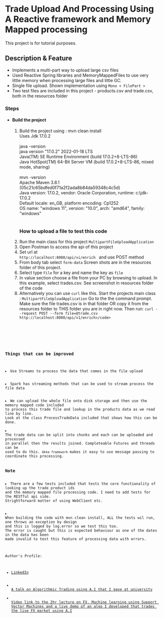 # Trade Upload And Processing Using A Reactive framework and Memory Mapped processing

This project is for tutorial purposes.<br />

<h2>Description & Feature</h2>
<ul>
  <li>Implements a multi-part way to upload large csv files</li>
    <li>Used Reactive Spring libraries and MemoryMappedFiles to use very little memory when
        processing large files and little GC.
    </li>
  <li>Single file upload. Shown implementation using <code>Mono < FilePart ></code></li>
  <li>Two test files are included in this project - products.csv and trade.csv, both in the resources folder</li>
</ul>


<h3>Steps</h3>
<ul>
  <li><h4>Build the project</h4>
  
  <ol>
    <li>Build the project using : mvn clean install 
      </br>
       Uses Jdk 17.0.2
    </li>
  </li>  
      <br>
        java -version
 <br>
        java version "17.0.2" 2022-01-18 LTS
 <br>
        Java(TM) SE Runtime Environment (build 17.0.2+8-LTS-86)
 <br>
        Java HotSpot(TM) 64-Bit Server VM (build 17.0.2+8-LTS-86, mixed mode, sharing)
 <br>
 <br>
        mvn -version
 <br>
        Apache Maven 3.8.1 (05c21c65bdfed0f71a2f2ada8b84da59348c4c5d)
 <br>
        Java version: 17.0.2, vendor: Oracle Corporation, runtime: c:\jdk-17.0.2
 <br>
        Default locale: en_GB, platform encoding: Cp1252
 <br>
        OS name: "windows 11", version: "10.0", arch: "amd64", family: "windows"
 <br>
 <br>
    </li>

<h3>How to upload a file to test this code</h3>
    <li>Run the main class for this project <code>MultipartFileUploadApplication</code></li>
    <li>Open Postman to access the api of this project</li>
    <li>Set url at<br /><code>http://localhost:8080/api/vi/enrich </code> and use POST method</li>
    <li>From body tab select <code>form-data</code> Screen shots are in the resources folder of this project.</li>
    <li>Select type <code>File</code> for a key and name the key as <code>file</code></li>
    <li>In value section choose a file from your PC by browsing to upload. In this example, select trades.csv. See screenshot in resources folder of the code</li>
    <li>Alternatively you can use <code>curl</code> like this.
        Start the projects main class : <code>MultipartFileUploadApplication</code>
        Go to the the command prompt.
        Make sure the file trades.csv is in that folder OR copy it from the resources folder to THIS folder
        you are in right now.
        Then run: <code>curl --request POST --form file=@trade.csv http://localhost:8080/api/v1/enrich>/code>
  </ol>
</li>
</ul>

<h3>Things that can be improved</h3>
 <li>Use Streams to process the data that comes in the file upload</li>
 <li>Spark has streaming methods that can be used to stream process the file data</li>
 <li>We can upload the whole file onto disk storage and then use the memory mapped code included
to process this trade file and lookup in the products data as we read line by line.
Look at the class ProcessTradeData included that shows how this can be done.</li>
<li>
The trade data can be split into chunks and each can be uploaded and processed
in parallel then the results joined. Completeable Futures and threads can be 
used to do this. <code>Akka framework </code>makes it easy to use message passing to coordinate this processing.
</li>
<h3>Note</h3>
<li>There are a few tests included that tests the core functionality of looking up the trade product ids
and the memory mapped file processing code. I need to add tests for the RESTful api side.
Strightforward matter of using WebClient etc.
</li>

<li>
When building the code with mvn clean install, ALL the tests wil run, one throws an exception by design
and this is logged by log.error so we test this too. 
The error is caught but this is expected behaviour as one of the dates in the data has been
made invalid to test this feature of processing data with errors.
</li>
<br />
Author's Profile:
<ul>
  <li><a href="https://www.linkedin.com/in/ashish-patel-95850310">LinkedIn</a></li>
  <li><a href="https://www.linkedin.com/posts/jesus-requena-carrion_qmul-algorithmictrading-datascience-activity-6907599565349089280-VvYa/?utm_source=share&utm_medium=member_desktop">
A talk on Algorithmic Trading using A.I that I gave at university</a>
 <li><a href="https://echo360.org.uk/media/9197303c-2477-4b6a-bf75-53b68ff63e4d/public">
Video link to the 2hr lecture on FX, Machine learning using Support Vector Machines and a live demo of an algo I developed that trades the live FX market using A.I</a>
</li>
</ul>
